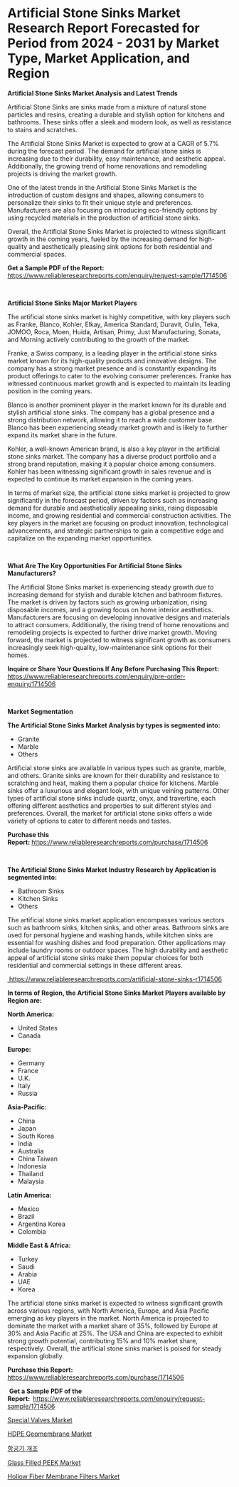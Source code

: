 <p><h1>Artificial Stone Sinks Market Research Report Forecasted for Period from 2024 -  2031 by Market Type, Market Application, and Region</h1></p><p><strong>Artificial Stone Sinks Market Analysis and Latest Trends</strong></p>
<p><p>Artificial Stone Sinks are sinks made from a mixture of natural stone particles and resins, creating a durable and stylish option for kitchens and bathrooms. These sinks offer a sleek and modern look, as well as resistance to stains and scratches.</p><p>The Artificial Stone Sinks Market is expected to grow at a CAGR of 5.7% during the forecast period. The demand for artificial stone sinks is increasing due to their durability, easy maintenance, and aesthetic appeal. Additionally, the growing trend of home renovations and remodeling projects is driving the market growth.</p><p>One of the latest trends in the Artificial Stone Sinks Market is the introduction of custom designs and shapes, allowing consumers to personalize their sinks to fit their unique style and preferences. Manufacturers are also focusing on introducing eco-friendly options by using recycled materials in the production of artificial stone sinks.</p><p>Overall, the Artificial Stone Sinks Market is projected to witness significant growth in the coming years, fueled by the increasing demand for high-quality and aesthetically pleasing sink options for both residential and commercial spaces.</p></p>
<p><strong>Get a Sample PDF of the Report:&nbsp;</strong> <a href="https://www.reliableresearchreports.com/enquiry/request-sample/1714506">https://www.reliableresearchreports.com/enquiry/request-sample/1714506</a></p>
<p>&nbsp;</p>
<p><strong>Artificial Stone Sinks Major Market Players</strong></p>
<p><p>The artificial stone sinks market is highly competitive, with key players such as Franke, Blanco, Kohler, Elkay, America Standard, Duravit, Oulin, Teka, JOMOO, Roca, Moen, Huida, Artisan, Primy, Just Manufacturing, Sonata, and Morning actively contributing to the growth of the market. </p><p>Franke, a Swiss company, is a leading player in the artificial stone sinks market known for its high-quality products and innovative designs. The company has a strong market presence and is constantly expanding its product offerings to cater to the evolving consumer preferences. Franke has witnessed continuous market growth and is expected to maintain its leading position in the coming years.</p><p>Blanco is another prominent player in the market known for its durable and stylish artificial stone sinks. The company has a global presence and a strong distribution network, allowing it to reach a wide customer base. Blanco has been experiencing steady market growth and is likely to further expand its market share in the future.</p><p>Kohler, a well-known American brand, is also a key player in the artificial stone sinks market. The company has a diverse product portfolio and a strong brand reputation, making it a popular choice among consumers. Kohler has been witnessing significant growth in sales revenue and is expected to continue its market expansion in the coming years.</p><p>In terms of market size, the artificial stone sinks market is projected to grow significantly in the forecast period, driven by factors such as increasing demand for durable and aesthetically appealing sinks, rising disposable income, and growing residential and commercial construction activities. The key players in the market are focusing on product innovation, technological advancements, and strategic partnerships to gain a competitive edge and capitalize on the expanding market opportunities.</p></p>
<p>&nbsp;</p>
<p><strong>What Are The Key Opportunities For Artificial Stone Sinks Manufacturers?</strong></p>
<p><p>The Artificial Stone Sinks market is experiencing steady growth due to increasing demand for stylish and durable kitchen and bathroom fixtures. The market is driven by factors such as growing urbanization, rising disposable incomes, and a growing focus on home interior aesthetics. Manufacturers are focusing on developing innovative designs and materials to attract consumers. Additionally, the rising trend of home renovations and remodeling projects is expected to further drive market growth. Moving forward, the market is projected to witness significant growth as consumers increasingly seek high-quality, low-maintenance sink options for their homes.</p></p>
<p><strong>Inquire or Share Your Questions If Any Before Purchasing This Report:</strong> <a href="https://www.reliableresearchreports.com/enquiry/pre-order-enquiry/1714506">https://www.reliableresearchreports.com/enquiry/pre-order-enquiry/1714506</a></p>
<p>&nbsp;</p>
<p><strong>Market Segmentation</strong></p>
<p><strong>The Artificial Stone Sinks Market Analysis by types is segmented into:</strong></p>
<p><ul><li>Granite</li><li>Marble</li><li>Others</li></ul></p>
<p><p>Artificial stone sinks are available in various types such as granite, marble, and others. Granite sinks are known for their durability and resistance to scratching and heat, making them a popular choice for kitchens. Marble sinks offer a luxurious and elegant look, with unique veining patterns. Other types of artificial stone sinks include quartz, onyx, and travertine, each offering different aesthetics and properties to suit different styles and preferences. Overall, the market for artificial stone sinks offers a wide variety of options to cater to different needs and tastes.</p></p>
<p><strong>Purchase this Report:&nbsp;</strong><a href="https://www.reliableresearchreports.com/purchase/1714506">https://www.reliableresearchreports.com/purchase/1714506</a></p>
<p>&nbsp;</p>
<p><strong>The Artificial Stone Sinks Market Industry Research by Application is segmented into:</strong></p>
<p><ul><li>Bathroom Sinks</li><li>Kitchen Sinks</li><li>Others</li></ul></p>
<p><p>The artificial stone sinks market application encompasses various sectors such as bathroom sinks, kitchen sinks, and other areas. Bathroom sinks are used for personal hygiene and washing hands, while kitchen sinks are essential for washing dishes and food preparation. Other applications may include laundry rooms or outdoor spaces. The high durability and aesthetic appeal of artificial stone sinks make them popular choices for both residential and commercial settings in these different areas.</p></p>
<p><a href="https://www.reliableresearchreports.com/artificial-stone-sinks-r1714506">&nbsp;https://www.reliableresearchreports.com/artificial-stone-sinks-r1714506</a></p>
<p><strong>In terms of Region, the Artificial Stone Sinks Market Players available by Region are:</strong></p>
<p>
    <p> <strong> North America: </strong>
        <ul>
            <li>United States</li>
            <li>Canada</li>
        </ul>
        </p> 
    <p> <strong> Europe: </strong>
        <ul>
            <li>Germany</li>
            <li>France</li>
            <li>U.K.</li>
            <li>Italy</li>
            <li>Russia</li>
        </ul>
        </p> 
    <p> <strong> Asia-Pacific: </strong>
        <ul>
            <li>China</li>
            <li>Japan</li>
            <li>South Korea</li>
            <li>India</li>
            <li>Australia</li>
            <li>China Taiwan</li>
            <li>Indonesia</li>
            <li>Thailand</li>
            <li>Malaysia</li>
        </ul>
        </p> 
    <p> <strong> Latin America: </strong>
        <ul>
            <li>Mexico</li>
            <li>Brazil</li>
            <li>Argentina Korea</li>
            <li>Colombia</li>
        </ul>
        </p> 
    <p> <strong> Middle East & Africa: </strong>
        <ul>
            <li>Turkey</li>
            <li>Saudi</li>
            <li>Arabia</li>
            <li>UAE</li>
            <li>Korea</li>
        </ul>
    </p>
    </p>
<p><p>The artificial stone sinks market is expected to witness significant growth across various regions, with North America, Europe, and Asia Pacific emerging as key players in the market. North America is projected to dominate the market with a market share of 35%, followed by Europe at 30% and Asia Pacific at 25%. The USA and China are expected to exhibit strong growth potential, contributing 15% and 10% market share, respectively. Overall, the artificial stone sinks market is poised for steady expansion globally.</p></p>
<p><strong>Purchase this Report: </strong><a href="https://www.reliableresearchreports.com/purchase/1714506">https://www.reliableresearchreports.com/purchase/1714506</a></p>
<p>&nbsp;<strong>Get a Sample PDF of the Report:&nbsp;&nbsp;</strong><a href="https://www.reliableresearchreports.com/enquiry/request-sample/1714506">https://www.reliableresearchreports.com/enquiry/request-sample/1714506</a></p>
<p><strong></strong></p>
<p><p><a href="https://github.com/jhcraigie/Market-Research-Report-List-3/blob/main/special-valves-market.md">Special Valves Market</a></p><p><a href="https://issuu.com/reportprime-2/docs/hdpe-geomembrane-market-size-2030.pptx">HDPE Geomembrane Market</a></p><p><a href="https://github.com/vsn7qpua81q/Market-Research-Report-List-1/blob/main/722750128359.md">항공기 개조</a></p><p><a href="https://issuu.com/reportprime-2/docs/glass-filled-peek-market-size-2030.pptx">Glass Filled PEEK Market</a></p><p><a href="https://www.linkedin.com/pulse/hollow-fiber-membrane-filters-market-analysis-its-cagr-gjmue?trackingId=QwuX3R5oJoaJwzct4kIL5Q%3D%3D">Hollow Fiber Membrane Filters Market</a></p></p>